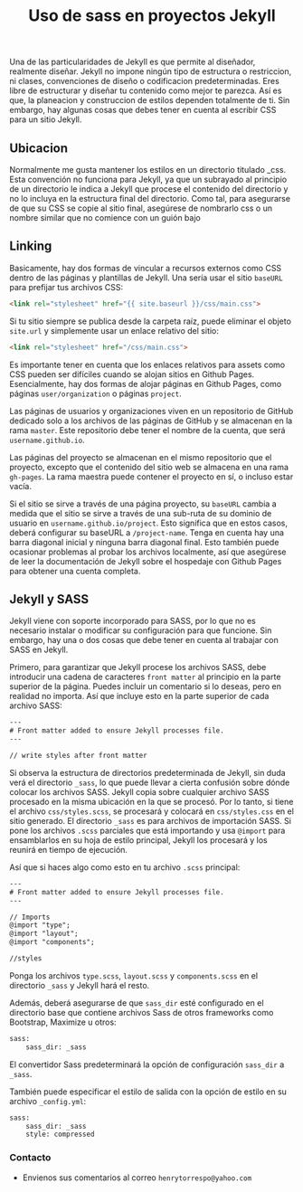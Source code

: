 ﻿---
title: Uso de sass en proyectos Jekyll
description: Jekyll y Sass
categories: Blog
comments: true
---

Una de las particularidades de Jekyll es que permite al diseñador, realmente diseñar. Jekyll no impone ningún tipo de estructura o restriccion, ni clases, convenciones de diseño o codificacion predeterminadas. Eres libre de estructurar y diseñar tu contenido como mejor te parezca. Así es que, la planeacion y construccion de estilos dependen totalmente de ti. Sin embargo, hay algunas cosas que debes tener en cuenta al escribir CSS para un sitio Jekyll.

## Ubicacion

Normalmente me gusta mantener los estilos en un directorio titulado _css. Esta convención no funciona para Jekyll, ya que un subrayado al principio de un directorio le indica a Jekyll que procese el contenido del directorio y no lo incluya en la estructura final del directorio. Como tal, para asegurarse de que su CSS se copie al sitio final, asegúrese de nombrarlo css o un nombre similar que no comience con un guión bajo

## Linking

Basicamente, hay dos formas de vincular a recursos externos como CSS dentro de las páginas y plantillas de Jekyll. Una sería usar el sitio `baseURL` para prefijar tus archivos CSS:

```html
<link rel="stylesheet" href="{{ site.baseurl }}/css/main.css">
```

Si tu sitio siempre se publica desde la carpeta raíz, puede eliminar el objeto `site.url` y simplemente usar un enlace relativo del sitio:

```html
<link rel="stylesheet" href="/css/main.css">
```

Es importante tener en cuenta que los enlaces relativos para assets como CSS pueden ser difíciles cuando se alojan sitios en Github Pages. Esencialmente, hay dos formas de alojar páginas en Github Pages, como páginas `user/organization` o páginas `project`.

Las páginas de usuarios y organizaciones viven en un repositorio de GitHub dedicado solo a los archivos de las páginas de GitHub y se almacenan en la rama `master`. Este repositorio debe tener el nombre de la cuenta, que será `username.github.io`.

Las páginas del proyecto se almacenan en el mismo repositorio que el proyecto, excepto que el contenido del sitio web se almacena en una rama `gh-pages`. La rama maestra puede contener el proyecto en sí, o incluso estar vacía.

Si el sitio se sirve a través de una página proyecto, su `baseURL` cambia a medida que el sitio se sirve a través de una sub-ruta de su dominio de usuario en `username.github.io/project`. Esto significa que en estos casos, deberá configurar su baseURL a `/project-name`. Tenga en cuenta hay una barra diagonal inicial y ninguna barra diagonal final. Esto también puede ocasionar problemas al probar los archivos localmente, así que asegúrese de leer la documentación de Jekyll sobre el hospedaje con Github Pages para obtener una cuenta completa.

## Jekyll y SASS

Jekyll viene con soporte incorporado para SASS, por lo que no es necesario instalar o modificar su configuración para que funcione. Sin embargo, hay una o dos cosas que debe tener en cuenta al trabajar con SASS en Jekyll.

Primero, para garantizar que Jekyll procese los archivos SASS, debe introducir una cadena de caracteres `front matter` al principio en la parte superior de la página. Puedes incluir un comentario si lo deseas, pero en realidad no importa. Así que incluye esto en la parte superior de cada archivo SASS:

```html
---
# Front matter added to ensure Jekyll processes file.
---

// write styles after front matter
```

Si observa la estructura de directorios predeterminada de Jekyll, sin duda verá el directorio `_sass`, lo que puede llevar a cierta confusión sobre dónde colocar los archivos SASS. Jekyll copia sobre cualquier archivo SASS procesado en la misma ubicación en la que se procesó. Por lo tanto, si tiene el archivo `css/styles.scss`, se procesará y colocará en `css/styles.css` en el sitio generado. El directorio `_sass` es para archivos de importación SASS. Si pone los archivos `.scss` parciales que está importando y usa `@import` para ensamblarlos en su hoja de estilo principal, Jekyll los procesará y los reunirá en tiempo de ejecución.

Así que si haces algo como esto en tu archivo `.scss` principal:

```html
---
# Front matter added to ensure Jekyll processes file.
---

// Imports
@import "type";
@import "layout";
@import "components";

//styles
```

Ponga los archivos `type.scss`, `layout.scss` y `components.scss` en el directorio `_sass` y Jekyll hará el resto.

Además, deberá asegurarse de que `sass_dir` esté configurado en el directorio base que contiene archivos Sass de otros frameworks como Bootstrap, Maximize u otros:

```html
sass:
    sass_dir: _sass
```

El convertidor Sass predeterminará la opción de configuración `sass_dir` a `_sass`.

También puede especificar el estilo de salida con la opción de estilo en su archivo `_config.yml`:

```html
sass:
    sass_dir: _sass
    style: compressed
```

### Contacto

- Envienos sus comentarios al correo `henrytorrespo@yahoo.com`
